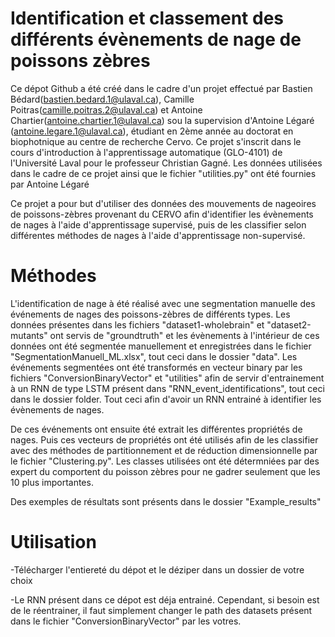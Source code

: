 
# Identification et classement des différents évènements de nage de poissons zèbres

Ce dépot Github a été créé dans le cadre d'un projet effectué par  Bastien Bédard(bastien.bedard.1@ulaval.ca), Camille Poitras(camille.poitras.2@ulaval.ca) et Antoine Chartier(antoine.chartier.1@ulaval.ca) sou la supervision d'Antoine Légaré (antoine.legare.1@ulaval.ca), étudiant en 2ème année au doctorat en biophotnique au centre de recherche Cervo. Ce projet s'inscrit dans le cours d'introduction à l'apprentissage automatique (GLO-4101) de l'Université Laval pour le professeur Christian Gagné.
Les données utilisées  dans le cadre de ce projet ainsi que le fichier "utilities.py" ont été fournies par Antoine Légaré

Ce projet a pour but d'utiliser des données des mouvements de nageoires de poissons-zèbres provenant du CERVO afin d'identifier  les évènements de nages à l'aide d'apprentissage supervisé, puis de les classifier selon différentes méthodes de nages à l'aide d'apprentissage non-supervisé.


# Méthodes 

L'identification de nage à été réalisé avec une segmentation manuelle des événements de nages des poissons-zèbres de différents types. Les données présentes dans les fichiers "dataset1-wholebrain" et "dataset2-mutants" ont servis de "groundtruth" et les évènements à l'intérieur de ces données ont été segmentée manuellement et enregistrées dans le fichier "SegmentationManuell_ML.xlsx", tout ceci dans le dossier "data". Les événements segmentées ont été transformés en vecteur binary par les fichiers "ConversionBinaryVector" et "utilities" afin de servir d'entrainement à un RNN de type LSTM présent dans "RNN_event_identifications", tout ceci dans le dossier folder. Tout ceci afin d'avoir un RNN entrainé à identifier les évènements de nages.

De ces événements ont ensuite été extrait les différentes propriétés de nages. Puis ces vecteurs de propriétés ont été utilisés afin de les classifier avec des méthodes de partitionnement et de réduction dimensionnelle par le fichier "Clustering.py". Les classes utilisées ont été détermniées par des expert du comportent du poisson zèbres pour ne gadrer seulement que les 10 plus importantes.

Des exemples de résultats sont présents dans le dossier "Example_results"


# Utilisation

-Télécharger l'entiereté du dépot et le déziper dans un dossier de votre choix

-Le RNN présent dans ce dépot est déja entrainé. Cependant, si besoin est  de le réentrainer, il faut simplement changer le path des datasets présent dans le fichier "ConversionBinaryVector" par les votres.

